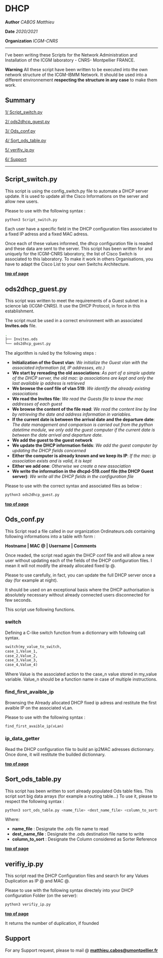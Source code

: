 # DHCP


**Author** *CABOS Matthieu*

**Date**  *2020/2021*

**Organization** *ICGM-CNRS*

______________________________________________________________________________________________________


I've been writing these Scripts for the Network Administration and Installation of the ICGM laboratory - CNRS- Montpellier FRANCE.

**Warning** All these script have been written to be executed into the own network structure of the ICGM-IBMM Network. It should be used into a different environnement **respecting the structure in any case** to make them work.

## Summary

[1/ Script_switch.py](https://github.com/matthieucabos/ICGM-CNRS/tree/main/DHCP#script_switchpy)

[2/ ods2dhcp_guest.py](https://github.com/matthieucabos/ICGM-CNRS/tree/main/DHCP#ods2dhcp_guestpy)

[3/ Ods_conf.py](https://github.com/matthieucabos/ICGM-CNRS/tree/main/DHCP#ods_confpy)

[4/ Sort_ods_table.py](https://github.com/matthieucabos/ICGM-CNRS/tree/main/DHCP#sort_ods_tablepy)

[5/ verifiy_ip.py](https://github.com/matthieucabos/ICGM-CNRS/tree/main/DHCP#verifiy_ippy)

[6/ Support](https://github.com/matthieucabos/ICGM-CNRS/tree/main/DHCP#support)

______________________________________________________________________________________________________

## Script_switch.py

This script is using the config_switch.py file to automate a DHCP server update.
It is used to update all the Cisco Informations on the server and allow new users.

Please to use with the following syntax :

```bash
python3 Script_switch.py
```

Each user have a specific field in the DHCP configuration files associated to a fixed IP adress and a fixed MAC adress.

Once each of these values informed, the dhcp configuration file is readed and these data are sent to the server.
This script has been written for and uniquely for the ICGM-CNRS laboratory, the list of Cisco Switch is associated to this laboratory.
To make it work in others Organisations, you have to adapt the Cisco List to your own Switchs Architecture.

[**top of page**](https://github.com/matthieucabos/ICGM-CNRS/tree/main/DHCP#dhcp)

## ods2dhcp_guest.py

This script was written to meet the requirements of a Guest subnet in a science lab (ICGM-CNRS).
It use the DHCP Protocol, in force in this establishment.


The script must be used in a correct environment with an associated **Invites.ods** file.

```bash
.
├── Invites.ods
└── ods2dhcp_guest.py
```


The algorithm is ruled by the following steps :
* **Initialization of the Guest vlan**: *We initialize the Guest vlan with the associated information (id, IP addresses, etc.)*
* **We start by rereading the old associations**: *As part of a simple update of the DHCP server, the old mac: ip associations are kept and only the last available ip address is retrieved*
* **We browse the conf file of vlan 519**: *We identify the already existing associations*
* **We read the Invites file**: *We read the Guests file to know the mac addresses of each guest*
* **We browse the content of the file read**: *We read the content line by line by retrieving the date and address information in variables.*
* **If the current date is between the arrival date and the departure date**: *The date management and comparison is carried out from the python datetime module, we only add the guest computer if the current date is between the date arrival and departure date.*
* **We add the guest to the guest network**
* **We update the DHCP information fields**: *We add the guest computer by updating the DHCP fields concerned*
* **Either the computer is already known and we keep its IP**: *If the mac: ip association exists and is valid, it is kept*
* **Either we add one**: *Otherwise we create a new association*
* **We write the information in the dhcpd-519.conf file (the DHCP Guest server)**: *We write all the DHCP fields in the configuration file*


Please to use with the correct syntax and associated files as below :

```bash
python3 ods2dhcp_guest.py
```

[**top of page**](https://github.com/matthieucabos/ICGM-CNRS/tree/main/DHCP#dhcp)

## Ods_conf.py

This Script read a file called in our organization Ordinateurs.ods containing following informations into a table with form :

**Hostname | MAC @ | Username | Comments**

Once readed, the script read again the DHCP conf file and will allow a new user without updating each of the fields of the DHCP configuration files.
I mean it will not modify the already allocated fixed Ip @.

Please to use carefully, in fact, you can update the full DHCP server once a day (for example at night).

It should be used on an exceptional basis where the DHCP authorisation is absolutely necessary without already connected users disconnected for few seconds.

This script use following functions.

### switch

Defining a C-like switch function from a dictionnary with following call syntax.

```python
switch(my_value_to_switch,
case_1,Value_1,
case_2,Value_2,
case_3,Value_3,
case_4,Value_4)
```

Where Value is the associated action to the case_n value stored in my_value variable.
Value_n should be a function name in case of multiple instructions.

### find_first_avaible_ip

Brownsing the Already allocated DHCP fixed ip adress and restitute the first avaible IP on the associated vLan.

Please to use with the following syntax :

```python
find_first_avaible_ip(vLan)
```

### ip_data_getter

Read the DHCP configuration file to build an ip2MAC adresses dictionnary.
Once done, it will restitute the builded dictionnary.

[**top of page**](https://github.com/matthieucabos/ICGM-CNRS/tree/main/DHCP#dhcp)

## Sort_ods_table.py

This script has been written to sort already populated Ods table files.
This script sort big data arrays (for example a routing table...)
To use it, please to respect the following syntax :

```bash
python3 sort_ods_table.py <name_file> <dest_name_file> <column_to_sort> 
```

Where:
* **name_file** : Designate the .ods file name to read
* **dest_name_file** : Designate the .ods destination file name to write
* **column_to_sort** : Designate the Column considered as Sorter Reference

[**top of page**](https://github.com/matthieucabos/ICGM-CNRS/tree/main/DHCP#dhcp)

## verifiy_ip.py

This script read the DHCP Configuration files and search for any Values Duplication as IP @ and MAC @.

Please to use with the following syntax directely into your DHCP configuration Folder (on the server):

```bash
python3 verifiy_ip.py
```

[**top of page**](https://github.com/matthieucabos/ICGM-CNRS/tree/main/DHCP#dhcp)

It returns the number of duplication, if founded

## Support

For any Support request, please to mail @ **matthieu.cabos@umontpellier.fr**
